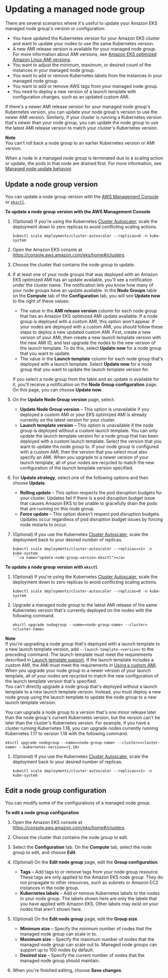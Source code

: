 # Updating a managed node group<a name="update-managed-node-group"></a>

There are several scenarios where it's useful to update your Amazon EKS managed node group's version or configuration:
+ You have updated the Kubernetes version for your Amazon EKS cluster and want to update your nodes to use the same Kubernetes version\.
+ A new AMI release version is available for your managed node group\. For more information about AMI versions, see [Amazon EKS optimized Amazon Linux AMI versions](eks-linux-ami-versions.md)\.
+ You want to adjust the minimum, maximum, or desired count of the instances in your managed node group\.
+ You want to add or remove Kubernetes labels from the instances in your managed node group\.
+ You want to add or remove AWS tags from your managed node group\.
+ You need to deploy a new version of a launch template with configuration changes, such as an updated custom AMI\.

If there's a newer AMI release version for your managed node group's Kubernetes version, you can update your node group's version to use the newer AMI version\. Similarly, if your cluster is running a Kubernetes version that's newer than your node group, you can update the node group to use the latest AMI release version to match your cluster's Kubernetes version\.

**Note**  
You can't roll back a node group to an earlier Kubernetes version or AMI version\.

When a node in a managed node group is terminated due to a scaling action or update, the pods in that node are drained first\. For more information, see [Managed node update behavior](managed-node-update-behavior.md)\.

## Update a node group version<a name="mng-update"></a>

You can update a node group version with the [AWS Management Console](#update-node-group-version-console) or [`eksctl`](#update-node-group-version-eksctl)\.<a name="update-node-group-version-console"></a>

**To update a node group version with the AWS Management Console**

1. \(Optional\) If you're using the Kubernetes [Cluster Autoscaler](https://github.com/kubernetes/autoscaler/tree/master/cluster-autoscaler), scale the deployment down to zero replicas to avoid conflicting scaling actions\.

   ```
   kubectl scale deployments/cluster-autoscaler --replicas=0 -n kube-system
   ```

1. Open the Amazon EKS console at [https://console\.aws\.amazon\.com/eks/home\#/clusters](https://console.aws.amazon.com/eks/home#/clusters)\.

1. Choose the cluster that contains the node group to update\.

1. If at least one of your node groups that was deployed with an Amazon EKS optimized AMI has an update available, you'll see a notification under the cluster name\. The notification lets you know how many of your node groups have an update available\. In the **Node Groups** table on the **Compute** tab of the **Configuration** tab, you will see **Update now** to the right of these values:
   +  The value in the **AMI release version** column for each node group that has an Amazon EKS optimized AMI update available\. If a node group is deployed with a custom AMI, this option won't appear\. If your nodes are deployed with a custom AMI, you should follow these steps to deploy a new updated custom AMI\. First, create a new version of your AMI, then create a new launch template version with the new AMI ID, and last upgrade the nodes to the new version of the launch template\. To do this, select **Update now** for a node group that you want to update\.
   + The value in the **Launch template** column for each node group that's deployed with a launch template\. Select **Update now** for a node group that you want to update the launch template version for\.

   If you select a node group from the table and an update is available for it, you'll receive a notification on the **Node Group configuration** page\. On this page, you can choose **Update now**\.

1. On the **Update Node Group version** page, select:
   + **Update Node Group version** – This option is unavailable if you deployed a custom AMI or your EKS optimized AMI is already currently on the latest version for your cluster\.
   + **Launch template version** – This option is unavailable if the node group is deployed without a custom launch template\. You can only update the launch template version for a node group that has been deployed with a custom launch template\. Select the version that you want to update the node group to\. If your node group is configured with a custom AMI, then the version that you select must also specify an AMI\. When you upgrade to a newer version of your launch template, all of your nodes are recycled to match the new configuration of the launch template version specified\.

1. For **Update strategy**, select one of the following options and then choose **Update**\.
   + **Rolling update** – This option respects the pod disruption budgets for your cluster\. Updates fail if there is a pod disruption budget issue that causes Amazon EKS to be unable to gracefully drain the pods that are running on this node group\.
   + **Force update** – This option doesn't respect pod disruption budgets\. Updates occur regardless of pod disruption budget issues by forcing node restarts to occur\.

1. \(Optional\) If you use the Kubernetes [Cluster Autoscaler](https://github.com/kubernetes/autoscaler/tree/master/cluster-autoscaler), scale the deployment back to your desired number of replicas\.

   ```
   kubectl scale deployments/cluster-autoscaler --replicas=<1> -n kube-system
   ```<a name="update-node-group-version-eksctl"></a>

**To update a node group version with `eksctl`**

1. \(Optional\) If you're using the Kubernetes [Cluster Autoscaler](https://github.com/kubernetes/autoscaler/tree/master/cluster-autoscaler), scale the deployment down to zero replicas to avoid conflicting scaling actions\.

   ```
   kubectl scale deployments/cluster-autoscaler --replicas=0 -n kube-system
   ```

1. Upgrade a managed node group to the latest AMI release of the same Kubernetes version that's currently deployed on the nodes with the following command\.

   ```
   eksctl upgrade nodegroup --name=<node-group-name> --cluster=<cluster-name>
   ```
**Note**  
If you're upgrading a node group that's deployed with a launch template to a new launch template version, add `--launch-template-<version>` to the preceding command\. The launch template must meet the requirements described in [Launch template support](launch-templates.md)\. If the launch template includes a custom AMI, the AMI must meet the requirements in [Using a custom AMI](launch-templates.md#launch-template-custom-ami)\. When you upgrade your node group to a newer version of your launch template, all of your nodes are recycled to match the new configuration of the launch template version that's specified\.  
You can't directly upgrade a node group that's deployed without a launch template to a new launch template version\. Instead, you must deploy a new node group using the launch template to update the node group to a new launch template version\.

   You can upgrade a node group to a version that's one minor release later than the node group's current Kubernetes version, but the version can't be later than the cluster's Kubernetes version\. For example, if you have a cluster running Kubernetes 1\.18, you can upgrade nodes currently running Kubernetes 1\.17 to version 1\.18 with the following command\.

   ```
   eksctl upgrade nodegroup --name=<node-group-name> --cluster=<cluster-name> --kubernetes-version=<1.18>
   ```

1. \(Optional\) If you use the Kubernetes [Cluster Autoscaler](https://github.com/kubernetes/autoscaler/tree/master/cluster-autoscaler), scale the deployment back to your desired number of replicas\.

   ```
   kubectl scale deployments/cluster-autoscaler --replicas=<1> -n kube-system
   ```

## Edit a node group configuration<a name="mng-edit"></a>

You can modify some of the configurations of a managed node group\.

**To edit a node group configuration**

1. Open the Amazon EKS console at [https://console\.aws\.amazon\.com/eks/home\#/clusters](https://console.aws.amazon.com/eks/home#/clusters)\.

1. Choose the cluster that contains the node group to edit\.

1. Select the **Configuration** tab\. On the **Compute** tab, select the node group to edit, and choose **Edit**\.

1. \(Optional\) On the **Edit node group** page, edit the **Group configuration**\.
   + **Tags** – Add tags to or remove tags from your node group resource\. These tags are only applied to the Amazon EKS node group\. They do not propagate to other resources, such as subnets or Amazon EC2 instances in the node group\.
   + **Kubernetes labels** – Add or remove Kubernetes labels to the nodes in your node group\. The labels shown here are only the labels that you have applied with Amazon EKS\. Other labels may exist on your nodes that aren't shown here\.

1. \(Optional\) On the **Edit node group** page, edit the **Group size**\.
   + **Minimum size** – Specify the minimum number of nodes that the managed node group can scale in to\.
   + **Maximum size** – Specify the maximum number of nodes that the managed node group can scale out to\. Managed node groups can support up to 100 nodes by default\.
   + **Desired size** – Specify the current number of nodes that the managed node group should maintain\.

1. When you're finished editing, choose **Save changes**\.